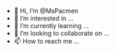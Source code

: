- 👋 Hi, I’m @MsPacmen
- 👀 I’m interested in ...
- 🌱 I’m currently learning ...
- 💞️ I’m looking to collaborate on ...
- 📫 How to reach me ...

<!---
MsPacmen/MsPacmen is a ✨ special ✨ repository because its `README.md` (this file) appears on your GitHub profile.
You can click the Preview link to take a look at your changes.
--->
